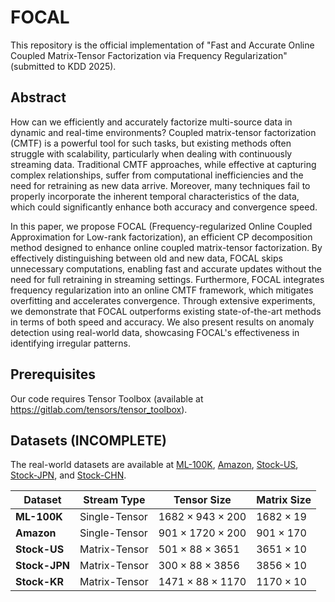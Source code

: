 # FOCAL

This repository is the official implementation of 
"Fast and Accurate Online Coupled Matrix-Tensor Factorization via Frequency Regularization" (submitted to KDD 2025).

## Abstract

How can we efficiently and accurately factorize multi-source data in dynamic and real-time environments?
Coupled matrix-tensor factorization (CMTF) is a powerful tool for such tasks, but existing methods often struggle with scalability, particularly when dealing with continuously streaming data.
Traditional CMTF approaches, while effective at capturing complex relationships, suffer from computational inefficiencies and the need for retraining as new data arrive.
Moreover, many techniques fail to properly incorporate the inherent temporal characteristics of the data, which could significantly enhance both accuracy and convergence speed.

In this paper, we propose FOCAL (Frequency-regularized Online Coupled Approximation for Low-rank factorization), an efficient CP decomposition method designed to enhance online coupled matrix-tensor factorization.
By effectively distinguishing between old and new data, FOCAL skips unnecessary computations, enabling fast and accurate updates without the need for full retraining in streaming settings.
Furthermore, FOCAL integrates frequency regularization into an online CMTF framework, which mitigates overfitting and accelerates convergence.
Through extensive experiments, we demonstrate that FOCAL outperforms existing state-of-the-art methods in terms of both speed and accuracy.
We also present results on anomaly detection using real-world data, showcasing FOCAL's effectiveness in identifying irregular patterns. 

## Prerequisites
Our code requires Tensor Toolbox (available at https://gitlab.com/tensors/tensor_toolbox).

## Datasets (INCOMPLETE)
The real-world datasets are available at [ML-100K](https://grouplens.org/datasets/movielens/100k/), [Amazon](https://www.kaggle.com/datasets/deovcs/amazon-dataset), [Stock-US](), [Stock-JPN](), and [Stock-CHN]().

| Dataset      | Stream Type     | Tensor Size               | Matrix Size         |
|-------------|---------------|--------------------------|---------------------|
| **ML-100K**  | Single-Tensor  | $1682 \times 943 \times 200$   | $1682 \times 19$   |
| **Amazon**   | Single-Tensor  | $901 \times 1720 \times 200$  | $901 \times 170$   |
| **Stock-US** | Matrix-Tensor  | $501 \times 88 \times 3651$  | $3651 \times 10$   |
| **Stock-JPN** | Matrix-Tensor  | $300 \times 88 \times 3856$       | $3856 \times 10$       |
| **Stock-KR**  | Matrix-Tensor  | $1471 \times 88 \times 1170$       | $1170 \times 10$       |


